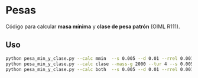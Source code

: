 # Pesas
Código para calcular **masa mínima** y **clase de pesa patrón** (OIML R111).

## Uso
```bash
python pesa_min_y_clase.py --calc mmin  --s 0.005 --d 0.01 --rrel 0.001 --k 2
python pesa_min_y_clase.py --calc clase --mass-g 2000 --tur 4 --s 0.005 --d 0.01
python pesa_min_y_clase.py --calc both  --s 0.005 --d 0.01 --rrel 0.001 --k 2 --mass-g 2000 --tur 4

